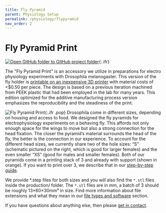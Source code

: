 ```yaml
---
title: Fly Pyramid
parent: Physiology Setup
permalink: /physiology/flypyramid
nav_order: 2
---
```



# Fly Pyramid Print

[![Open GitHub folder]({{site.baseurl}}/assets/img/GitHub-Mark-32px.png) to GitHub project folder](https://github.com/reiserlab/Fly-Lab-Gear/tree/main/Physiology-Setup/Fly-Pyramid){:.ifr}


The "Fly Pyramid Print" is an accessory we utilize in preparations for electro physiology experiments with Drosophila melanogaster. This version of the fly holder is [printable on an inexpensive 3D printer]({{site.baseurl}}/how-to-print-a-fly-pyramid) with material costs of <$0.50 per piece. The design is based on a previous iteration machined from PEEK plastic that had been employed in the lab for many years. This edition optimized for the additive manufacturing process version emphasizes the reproducibility and the steadiness of the print.

![Fly Pyramid Print]({{site.baseurl}}/assets/img/Physiology-Setup/Fly-Pyramid/Fly-Pyramid_S.png){:.ifr .pop}
Drosophila come in different sizes, depending on housing and access to food. We designed the fly pyramids for electrophysiology experiments on a behaving fly. This affords not only enough space for the wings to move but also a strong connection for the head fixation. The closer the pyramid’s material surrounds the head of the fly, the better is the connection in our experience. To account for the different head sizes, we currently share two of the hole sizes: “S” (schematic pictured on the right, which is good for larger females) and the even smaller “XS” (good for males and smaller females). Both of our pyramids come in a printing stack of 3 and already with support (shown in orange). If you want to print over 3, we describe that in our [step-by-step guide]({{site.baseurl}}/how-to-print-a-fly-pyramid).

We provide *.step files for both sizes and you will also find the `*.stl` files inside the production/ folder. The `*.stl` files are in mm, a batch of 3 should be roughly 13×60×30mm³ in size. Find more information about file extensions and what they mean in our [file types and software]({{site.baseurl}}/file-types) section.

If you have questions about anything else, then please [get in contact]({{site.baseurl}}/about).
